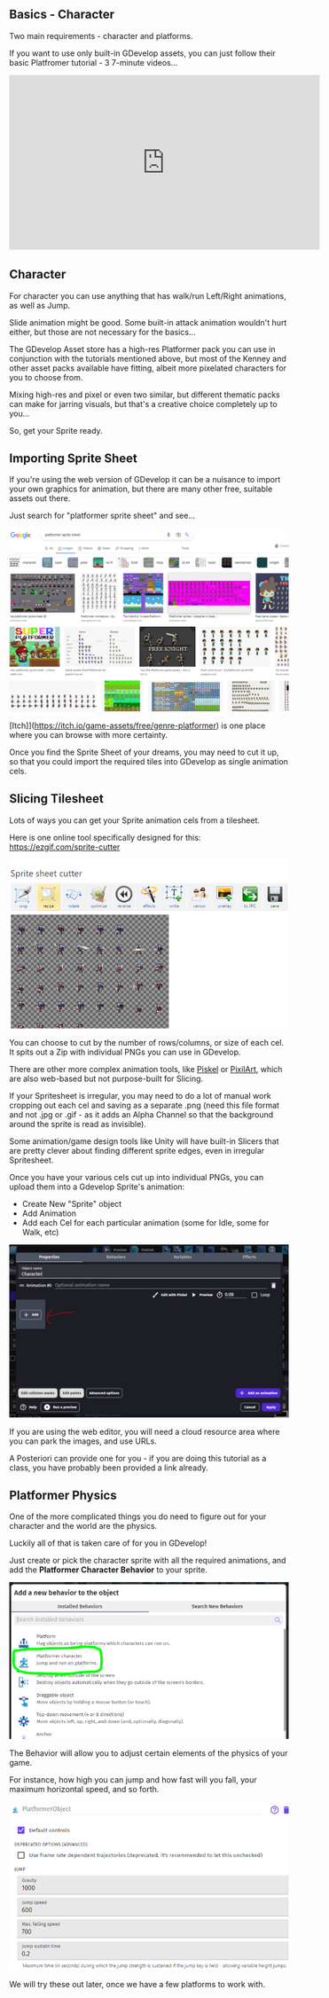 Basics - Character
---

Two main requirements - character and platforms.

If you want to use only built-in GDevelop assets, you can just follow their basic Platfromer tutorial - 3 7-minute videos...

 <iframe width="560" height="315" src="https://www.youtube.com/embed/eU0kkLSdw0Y?start=35" title="YouTube video player" frameborder="0" allow="accelerometer; autoplay; clipboard-write; encrypted-media; gyroscope; picture-in-picture" allowfullscreen></iframe>

## Character

For character you can use anything that has walk/run Left/Right animations, as well as Jump.  

Slide animation might be good.  Some built-in attack animation wouldn't hurt either, but those are not necessary for the basics...

The GDevelop Asset store has a high-res Platformer pack you can use in conjunction with the tutorials mentioned above, but most of the Kenney and other asset packs available have fitting, albeit more pixelated characters for you to choose from.

Mixing high-res and pixel or even two similar, but different thematic packs can make for jarring visuals, but that's a creative choice completely up to you...

So, get your Sprite ready.

## Importing Sprite Sheet

If you're using the web version of GDevelop it can be a nuisance to import your own graphics for animation, but there are many other free, suitable assets out there.  

Just search for "platformer sprite sheet" and see...

![](images/tilesheet.png)

[Itch]](https://itch.io/game-assets/free/genre-platformer) is one place where you can browse with more certainty.

Once you find the Sprite Sheet of your dreams, you may need to cut it up, so that you could import the required tiles into GDevelop as single animation cels.  

## Slicing Tilesheet

Lots of ways you can get your Sprite animation cels from a tilesheet.

Here is one online tool specifically designed for this:
https://ezgif.com/sprite-cutter

![](images/slicer.png)

You can choose to cut by the number of rows/columns, or size of each cel.
It spits out a Zip with individual PNGs you can use in GDevelop.

There are other more complex animation tools, like [Piskel](https://www.piskelapp.com/p/create/sprite) or [PixilArt](https://www.pixilart.com/draw), which are also web-based but not purpose-built for Slicing.

If your Spritesheet is irregular, you may need to do a lot of manual work cropping out each cel and saving as a separate .png (need this file format and not .jpg or .gif - as it adds an Alpha Channel so that the background around the sprite is read as invisible).

Some animation/game design tools like Unity will have built-in Slicers that are pretty clever about finding different sprite edges, even in irregular Spritesheet.

Once you have your various cels cut up into individual PNGs, you can upload them into a Gdevelop Sprite's animation:

- Create New "Sprite" object
- Add Animation
- Add each Cel for each particular animation (some for Idle, some for Walk, etc)

![](images/addcel.png)

If you are using the web editor, you will need a cloud resource area where you can park the images, and use URLs.

A Posteriori can provide one for you - if you are doing this tutorial as a class, you have probably been provided a link already.

## Platformer Physics

One of the more complicated things you do need to figure out for your character and the world are the physics.  

Luckily all of that is taken care of for you in GDevelop!

Just create or pick the character sprite with all the required animations, and add the **Platformer Character Behavior** to your sprite. 

![](images/platformerCharacterBehavior.png)

The Behavior will allow you to adjust certain elements of the physics of your game.

For instance, how high you can jump and how fast will you fall, your maximum horizontal speed, and so forth.

![](images/platformerCharacterBehaviorPhysics.png)

We will try these out later, once we have a few platforms to work with.
